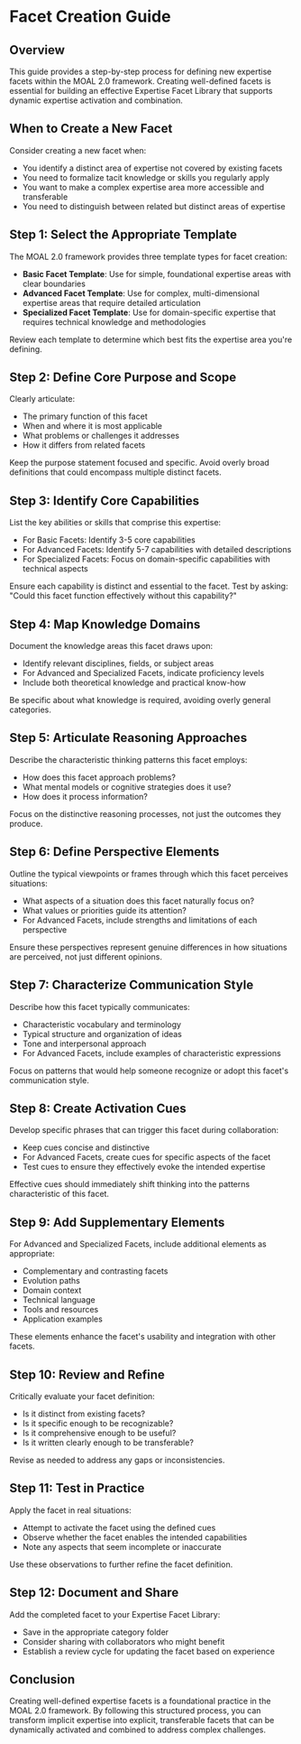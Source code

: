 # Facet Creation Guide

## Overview
This guide provides a step-by-step process for defining new expertise facets within the MOAL 2.0 framework. Creating well-defined facets is essential for building an effective Expertise Facet Library that supports dynamic expertise activation and combination.

## When to Create a New Facet

Consider creating a new facet when:
- You identify a distinct area of expertise not covered by existing facets
- You need to formalize tacit knowledge or skills you regularly apply
- You want to make a complex expertise area more accessible and transferable
- You need to distinguish between related but distinct areas of expertise

## Step 1: Select the Appropriate Template

The MOAL 2.0 framework provides three template types for facet creation:

- **Basic Facet Template**: Use for simple, foundational expertise areas with clear boundaries
- **Advanced Facet Template**: Use for complex, multi-dimensional expertise areas that require detailed articulation
- **Specialized Facet Template**: Use for domain-specific expertise that requires technical knowledge and methodologies

Review each template to determine which best fits the expertise area you're defining.

## Step 2: Define Core Purpose and Scope

Clearly articulate:
- The primary function of this facet
- When and where it is most applicable
- What problems or challenges it addresses
- How it differs from related facets

Keep the purpose statement focused and specific. Avoid overly broad definitions that could encompass multiple distinct facets.

## Step 3: Identify Core Capabilities

List the key abilities or skills that comprise this expertise:
- For Basic Facets: Identify 3-5 core capabilities
- For Advanced Facets: Identify 5-7 capabilities with detailed descriptions
- For Specialized Facets: Focus on domain-specific capabilities with technical aspects

Ensure each capability is distinct and essential to the facet. Test by asking: "Could this facet function effectively without this capability?"

## Step 4: Map Knowledge Domains

Document the knowledge areas this facet draws upon:
- Identify relevant disciplines, fields, or subject areas
- For Advanced and Specialized Facets, indicate proficiency levels
- Include both theoretical knowledge and practical know-how

Be specific about what knowledge is required, avoiding overly general categories.

## Step 5: Articulate Reasoning Approaches

Describe the characteristic thinking patterns this facet employs:
- How does this facet approach problems?
- What mental models or cognitive strategies does it use?
- How does it process information?

Focus on the distinctive reasoning processes, not just the outcomes they produce.

## Step 6: Define Perspective Elements

Outline the typical viewpoints or frames through which this facet perceives situations:
- What aspects of a situation does this facet naturally focus on?
- What values or priorities guide its attention?
- For Advanced Facets, include strengths and limitations of each perspective

Ensure these perspectives represent genuine differences in how situations are perceived, not just different opinions.

## Step 7: Characterize Communication Style

Describe how this facet typically communicates:
- Characteristic vocabulary and terminology
- Typical structure and organization of ideas
- Tone and interpersonal approach
- For Advanced Facets, include examples of characteristic expressions

Focus on patterns that would help someone recognize or adopt this facet's communication style.

## Step 8: Create Activation Cues

Develop specific phrases that can trigger this facet during collaboration:
- Keep cues concise and distinctive
- For Advanced Facets, create cues for specific aspects of the facet
- Test cues to ensure they effectively evoke the intended expertise

Effective cues should immediately shift thinking into the patterns characteristic of this facet.

## Step 9: Add Supplementary Elements

For Advanced and Specialized Facets, include additional elements as appropriate:
- Complementary and contrasting facets
- Evolution paths
- Domain context
- Technical language
- Tools and resources
- Application examples

These elements enhance the facet's usability and integration with other facets.

## Step 10: Review and Refine

Critically evaluate your facet definition:
- Is it distinct from existing facets?
- Is it specific enough to be recognizable?
- Is it comprehensive enough to be useful?
- Is it written clearly enough to be transferable?

Revise as needed to address any gaps or inconsistencies.

## Step 11: Test in Practice

Apply the facet in real situations:
- Attempt to activate the facet using the defined cues
- Observe whether the facet enables the intended capabilities
- Note any aspects that seem incomplete or inaccurate

Use these observations to further refine the facet definition.

## Step 12: Document and Share

Add the completed facet to your Expertise Facet Library:
- Save in the appropriate category folder
- Consider sharing with collaborators who might benefit
- Establish a review cycle for updating the facet based on experience

## Conclusion

Creating well-defined expertise facets is a foundational practice in the MOAL 2.0 framework. By following this structured process, you can transform implicit expertise into explicit, transferable facets that can be dynamically activated and combined to address complex challenges.
